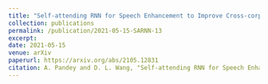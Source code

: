 ```yaml
---
title: "Self-attending RNN for Speech Enhancement to Improve Cross-corpus Generalization"
collection: publications
permalink: /publication/2021-05-15-SARNN-13
excerpt: 
date: 2021-05-15
venue: arXiv
paperurl: https://arxiv.org/abs/2105.12831
citation: A. Pandey and D. L. Wang, "Self-attending RNN for Speech Enhancement to Improve Cross-corpus Generalization," <i>arXiv:2105.12831</i>, 2021.
---
```

